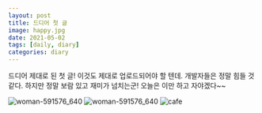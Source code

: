 ```yaml
---
layout: post
title: 드디어 첫 글
image: happy.jpg
date: 2021-05-02 
tags: [daily, diary]
categories: diary
---
```


드디어 제대로 된 첫 글! 이것도 제대로 업로드되어야 할 텐데. 개발자들은 정말 힘들 것 같다. 하지만 정말 보람 있고 재미가 넘치는군! 오늘은 이만 하고 자야겠다~~ 

![woman-591576_640](https://user-images.githubusercontent.com/68999151/116793440-bc747d80-ab01-11eb-8776-46e3cde08a87.jpg)
![woman-591576_640](C:\Users\joara\Downloads\woman-591576_640.jpg)
![cafe](https://user-images.githubusercontent.com/68999151/116793450-c4342200-ab01-11eb-8dfa-6b44e02f7dc2.jpg)
